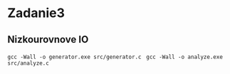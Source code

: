 # Zadanie3
## Nizkourovnove IO

`gcc -Wall -o generator.exe src/generator.c `
`gcc -Wall -o analyze.exe src/analyze.c `

